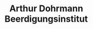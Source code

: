 ---
title: "Arthur Dohrmann Beerdigungsinstitut"
url: /halstenbek/arthur-dohrmann-beerdigungsinstitut/
shop: Bestattungen
---